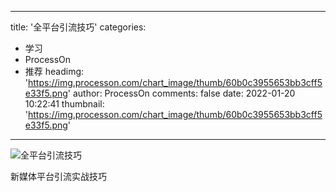 
---
title: '全平台引流技巧'
categories: 
 - 学习
 - ProcessOn
 - 推荐
headimg: 'https://img.processon.com/chart_image/thumb/60b0c3955653bb3cff5e33f5.png'
author: ProcessOn
comments: false
date: 2022-01-20 10:22:41
thumbnail: 'https://img.processon.com/chart_image/thumb/60b0c3955653bb3cff5e33f5.png'
---

<div>   
<img class="thumb" alt="全平台引流技巧" src="https://img.processon.com/chart_image/thumb/60b0c3955653bb3cff5e33f5.png" referrerpolicy="no-referrer">
<p>新媒体平台引流实战技巧</p>  
</div>
            